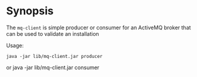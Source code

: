 # Synopsis

The `mq-client` is simple producer or consumer for an ActiveMQ broker that can be used to validate an installation

Usage:

    java -jar lib/mq-client.jar producer
or
    java -jar lib/mq-client.jar consumer


